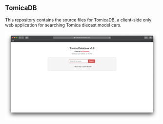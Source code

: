 ## TomicaDB

This repository contains the source files for TomicaDB, a client-side only web application for searching Tomica diecast model cars.

![Screenshot](screenshot.png)
